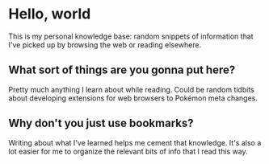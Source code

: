 # Hello, world

This is my personal knowledge base: random snippets of information that I've picked up by browsing the web or reading elsewhere.

## What sort of things are you gonna put here?

Pretty much anything I learn about while reading. Could be random tidbits about developing extensions for web browsers to Pokémon meta changes.

## Why don't you just use bookmarks?

Writing about what I've learned helps me cement that knowledge. It's also a lot easier for me to organize the relevant bits of info that I read this way.



